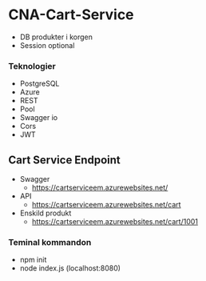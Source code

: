 # CNA-Cart-Service
* DB produkter i korgen
* Session optional

### Teknologier
* PostgreSQL
* Azure
* REST
* Pool
* Swagger io
* Cors
* JWT

## Cart Service Endpoint
* Swagger
  *  https://cartserviceem.azurewebsites.net/
* API
  * https://cartserviceem.azurewebsites.net/cart
* Enskild produkt
  * https://cartserviceem.azurewebsites.net/cart/1001


### Teminal kommandon
* npm init 
* node index.js (localhost:8080)
